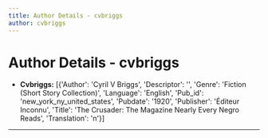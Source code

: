 ```yaml
---
title: Author Details - cvbriggs
author: cvbriggs
---
```


# Author Details - cvbriggs

<ul>
    <li><strong>Cvbriggs:</strong> [{'Author': 'Cyril V Briggs', 'Descriptor': '', 'Genre': 'Fiction (Short Story Collection)', 'Language': 'English', 'Pub_id': 'new_york_ny_united_states', 'Pubdate': '1920', 'Publisher': 'Éditeur Inconnu', 'Title': 'The Crusader: The Magazine Nearly Every Negro Reads', 'Translation': 'n'}]</li>
</ul>
<hr>